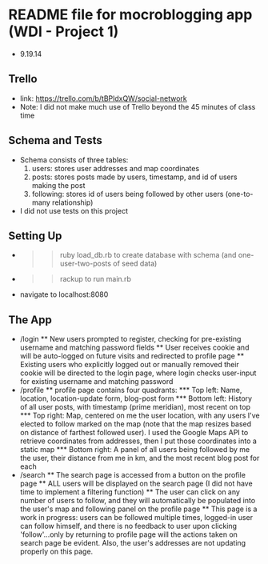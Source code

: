 # README file for mocroblogging app (WDI - Project 1)
* 9.19.14

## Trello
* link: https://trello.com/b/tBPldxQW/social-network
* Note: I did not make much use of Trello beyond the 45 minutes of class time

## Schema and Tests
* Schema consists of three tables:
  1. users: stores user addresses and map coordinates
  2. posts: stores posts made by users, timestamp, and id of users making the post
  3. following: stores id of users being followed by other users (one-to-many relationship)
* I did not use tests on this project

## Setting Up
* >> ruby load_db.rb to create database with schema (and one-user-two-posts of seed data)
* >> rackup to run main.rb
* navigate to localhost:8080

## The App
* /login
** New users prompted to register, checking for pre-existing username and matching password fields
** User receives cookie and will be auto-logged on future visits and redirected to profile page
** Existing users who explicitly logged out or manually removed their cookie will be directed to the login page, where login checks user-input for existing username and matching password
* /profile
** profile page contains four quadrants: 
*** Top left: Name, location, location-update form, blog-post form
*** Bottom left: History of all user posts, with timestamp (prime meridian), most recent on top
*** Top right: Map, centered on me the user location, with any users I've elected to follow marked on the map (note that the map resizes based on distance of farthest followed user).  I used the Google Maps API to retrieve coordinates from addresses, then I put those coordinates into a static map
*** Bottom right: A panel of all users being followed by me the user, their distance from me in km, and the most recent blog post for each
* /search
** The search page is accessed from a button on the profile page
** ALL users will be displayed on the search page (I did not have time to implement a filtering function)
** The user can click on any number of users to follow, and they will automatically be populated into the user's map and following panel on the profile page
** This page is a work in progress: users can be followed multiple times, logged-in user can  follow himself, and there is no feedback to user upon clicking 'follow'...only by returning to profile page will the actions taken on search page be evident. Also, the user's addresses are not updating properly on this page.  

